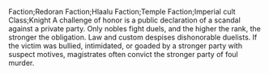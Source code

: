 Faction;Redoran Faction;Hlaalu Faction;Temple Faction;Imperial cult Class;Knight
A challenge of honor is a public declaration of a scandal against a private party. Only nobles fight duels, and the higher the rank, the stronger the obligation. Law and custom despises dishonorable duelists. If the victim was bullied, intimidated, or goaded by a stronger party with suspect motives, magistrates often convict the stronger party of foul murder.